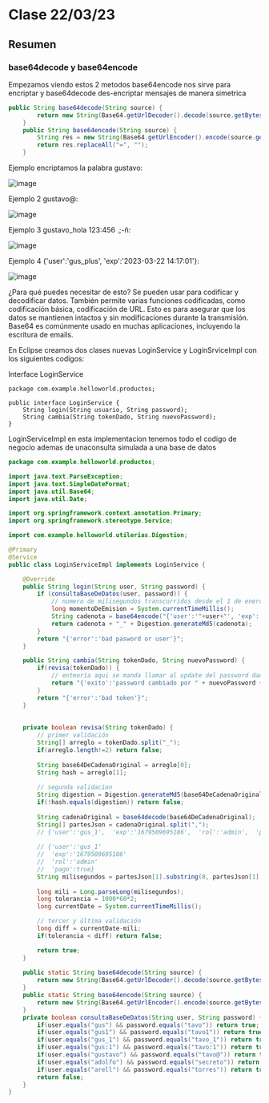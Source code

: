 # Clase 22/03/23 #
## Resumen ##
### base64decode y base64encode ###
Empezamos viendo estos 2 metodos base64encode nos sirve para encriptar y base64decode des-encriptar mensajes de manera simetrica
``` java
public String base64decode(String source) {
        return new String(Base64.getUrlDecoder().decode(source.getBytes()));
    }
    public String base64encode(String source) {
        String res = new String(Base64.getUrlEncoder().encode(source.getBytes()));
        return res.replaceAll("=", "");
    }
```
Ejemplo encriptamos la palabra gustavo:

![image](https://user-images.githubusercontent.com/123017277/227068493-c237ef76-5b99-42c5-a90d-56123193f0ed.png)

Ejemplo 2 gustavo@:

![image](https://user-images.githubusercontent.com/123017277/227076055-935101cc-8fad-47d0-866c-13114c90b82a.png)

Ejemplo 3 gustavo_hola 123:456  .;-ñ:

![image](https://user-images.githubusercontent.com/123017277/227077366-39d946a6-6f9f-45b8-ae90-75b2dac9de42.png)

Ejemplo 4 {'user':'gus_plus', 'exp':'2023-03-22 14:17:01'}:

![image](https://user-images.githubusercontent.com/123017277/227077758-288f2748-d6fd-4c1d-8db8-8b46e064c13b.png)

¿Para qué puedes necesitar de esto? Se pueden usar para codificar y decodificar datos. También permite varias funciones codificadas, como codificación básica, codificación de URL. Esto es para asegurar que los datos se mantienen intactos y sin modificaciones durante la transmisión. Base64 es comúnmente usado en muchas aplicaciones, incluyendo la escritura de emails.

En Eclipse creamos dos clases nuevas LoginService y LoginSrviceImpl con los siguientes codigos:  

Interface LoginService
```
package com.example.helloworld.productos;

public interface LoginService {
    String login(String usuario, String password);
    String cambia(String tokenDado, String nuevoPassword);
}
```
LoginServiceImpl en esta implementacion tenemos todo el codigo de negocio ademas de unaconsulta simulada a una base de datos
```java
package com.example.helloworld.productos;

import java.text.ParseException;
import java.text.SimpleDateFormat;
import java.util.Base64;
import java.util.Date;

import org.springframework.context.annotation.Primary;
import org.springframework.stereotype.Service;

import com.example.helloworld.utilerias.Digestion;

@Primary
@Service
public class LoginServiceImpl implements LoginService {

    @Override
    public String login(String user, String password) {
        if (consultaBaseDeDatos(user, password)) {
            // numero de milisegundos transcurridos desde el 1 de enero de 1970 hasta el milisegundo actual
            long momentoDeEmision = System.currentTimeMillis();
            String cadenota = base64encode("{'user':'"+user+"', 'exp':'"+momentoDeEmision+"', 'rol':'admin', 'pago':true}");
            return cadenota + "_" + Digestion.generateMd5(cadenota);
        }
        return "{'error':'bad pasword or user'}";
    }

    public String cambia(String tokenDado, String nuevoPassword) {
        if(revisa(tokenDado)) {
            // enteoría aqui se manda llamar al update del password dado.
            return "{'exito':'password cambiado por " + nuevoPassword + "'}";
        }
        return "{'error':'bad token'}";
    }
    
    
    private boolean revisa(String tokenDado) {
        // primer validación
        String[] arreglo = tokenDado.split("_");
        if(arreglo.length!=2) return false;
        
        String base64DeCadenaOriginal = arreglo[0];
        String hash = arreglo[1];
        
        // segunda validacion
        String digestion = Digestion.generateMd5(base64DeCadenaOriginal);
        if(!hash.equals(digestion)) return false;
        
        String cadenaOriginal = base64decode(base64DeCadenaOriginal);
        String[] partesJson = cadenaOriginal.split(",");
        // {'user':'gus_1',  'exp':'1679509695186',  'rol':'admin',  'pago':true}
        
        // {'user':'gus_1'
        //  'exp':'1679509695186' 
        //  'rol':'admin'
        //  'pago':true}
        String milisegundos = partesJson[1].substring(8, partesJson[1].length()-1);
        
        long mili = Long.parseLong(milisegundos);
        long tolerancia = 1000*60*2;
        long currentDate = System.currentTimeMillis();

        // tercer y última validación
        long diff = currentDate-mili;
        if(tolerancia < diff) return false;

        return true;
    }
    
    public static String base64decode(String source) {
        return new String(Base64.getUrlDecoder().decode(source.getBytes()));
    }
    public static String base64encode(String source) {
        return new String(Base64.getUrlEncoder().encode(source.getBytes())).replaceAll("=", "");
    }
    private boolean consultaBaseDeDatos(String user, String password) {
        if(user.equals("gus") && password.equals("tavo")) return true;
        if(user.equals("gus1") && password.equals("tavo1")) return true;
        if(user.equals("gus_1") && password.equals("tavo_1")) return true;
        if(user.equals("gus:1") && password.equals("tavo:1")) return true;
        if(user.equals("gustavo") && password.equals("tavo@")) return true;
        if(user.equals("adolfo") && password.equals("secreto")) return true;
        if(user.equals("arell") && password.equals("torres")) return true;
        return false;
    }
}
```
